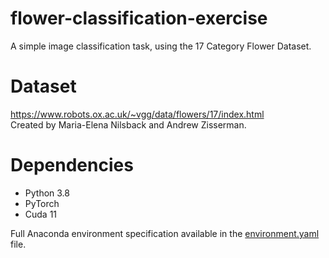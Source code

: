 # flower-classification-exercise
A simple image classification task, using the 17 Category Flower Dataset.

# Dataset
https://www.robots.ox.ac.uk/~vgg/data/flowers/17/index.html  
Created by Maria-Elena Nilsback and Andrew Zisserman.

# Dependencies
- Python 3.8
- PyTorch
- Cuda 11

Full Anaconda environment specification available in the [environment.yaml](environment.yaml) file.
